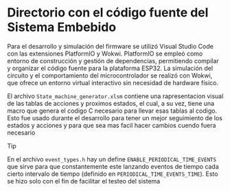 # Directorio con el código fuente del Sistema Embebido

Para el desarrollo y simulación del firmware se utilizó Visual Studio Code con las extensiones PlatformIO y Wokwi. PlatformIO se empleó como entorno de construcción y gestión de dependencias, permitiendo compilar y organizar el código fuente para la plataforma ESP32. La simulación del circuito y el comportamiento del microcontrolador se realizó con Wokwi, que ofrece un entorno virtual interactivo sin necesidad de hardware físico.

El archivo `State_machine_generator.xlsm` contiene una rapresentacion visual de las tablas de acciones y proximos estados, el cual, a su vez, tiene una macro que genera el codigo C necesario para llevar esas tablas al codigo. Esto fue usado durante el desarrollo para tener un mejor seguimiento de los estados y acciones y para que sea mas facil hacer cambios cuendo fuera necesario

> [!TIP]
> En el archivo `event_types.h` hay un define `ENABLE_PERIODICAL_TIME_EVENTS` que sirve para que constantemente este lanzando eventos de tiempo cada cierto intervalo de tiempo (definido en `PERIODICAL_TIME_EVENTS_TIME`). Esto se hizo solo con el fin de facilitar el testeo del sistema
